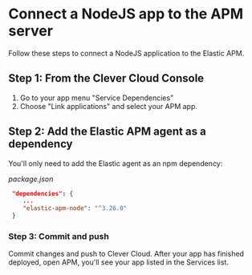 # Connect a NodeJS app to the APM server

Follow these steps to connect a NodeJS application to the Elastic APM.

## Step 1: From the Clever Cloud Console

1. Go to your app menu "Service Dependencies"
2. Choose "Link applications" and select your APM app.

## Step 2: Add the Elastic APM agent as a dependency

You'll only need to add the Elastic agent as an npm dependency:

_package.json_

```json
 "dependencies": {
    ...
    "elastic-apm-node": "^3.26.0"
 }
```

### Step 3: Commit and push

Commit changes and push to Clever Cloud. After your app has finished deployed, open APM, you'll see your app listed in the Services list.
